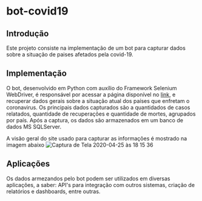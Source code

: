 # bot-covid19

## Introdução
Este projeto consiste na implementação de um bot para capturar dados sobre a situação de paises afetados pela covid-19. 

## Implementação
O bot, desenvolvido em Python com auxílio do Framework Selenium WebDriver, é responsável por acessar a página disponível no [link](https://bing.com/covid/), e recuperar dados gerais sobre a situação atual dos países que enfretam o coronavirus. Os principais dados capturados são a quantidados de casos relatados, quantidade de recuperações e quantidade de mortes, agrupados por país. Após a captura, os dados são armazenados em um banco de dados MS SQLServer.

A visão geral do site usado para capturar as informações é mostrado na imagem abaixo
![Captura de Tela 2020-04-25 às 18 15 36](https://user-images.githubusercontent.com/28865637/80291159-8435a480-8721-11ea-8561-bbd22988d675.png)

## Aplicações
Os dados armezandos pelo bot podem ser utilizados em diversas aplicações, a saber: API's para integração com outros sistemas, criação de relatórios e dashboards, entre outras.

